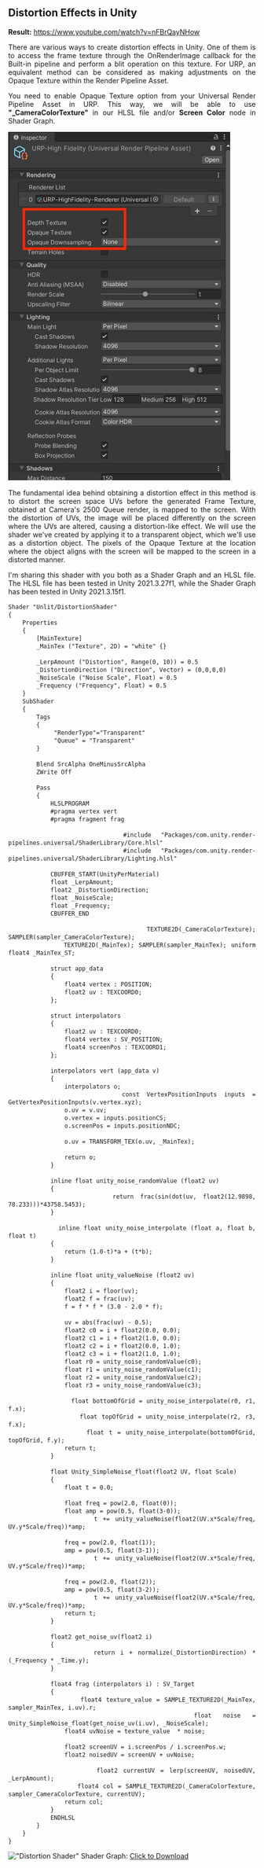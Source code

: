 ## Distortion Effects in Unity

<div style="text-align: justify;">

**Result:** https://www.youtube.com/watch?v=nFBrQayNHow



There are various ways to create distortion effects in Unity. One of them is to access the frame texture through the OnRenderImage callback for the Built-in pipeline and perform a blit operation on this texture. For URP, an equivalent method can be considered as making adjustments on the Opaque Texture within the Render Pipeline Asset. 

You need to enable Opaque Texture option from your Universal Render Pipeline Asset in URP. This way, we will be able to use **"_CameraColorTexture"** in our HLSL file and/or **Screen Color** node in Shader Graph.

!["Distortion Shader"](RenderPipelineAsset.jpg)

The fundamental idea behind obtaining a distortion effect in this method is to distort the screen space UVs before the generated Frame Texture, obtained at Camera's 2500 Queue render, is mapped to the screen. With the distortion of UVs, the image will be placed differently on the screen where the UVs are altered, causing a distortion-like effect. We will use the shader we've created by applying it to a transparent object, which we'll use as a distortion object. The pixels of the Opaque Texture at the location where the object aligns with the screen will be mapped to the screen in a distorted manner.

I'm sharing this shader with you both as a Shader Graph and an HLSL file. The HLSL file has been tested in Unity 2021.3.27f1, while the Shader Graph has been tested in Unity 2021.3.15f1.

~~~HLSL
Shader "Unlit/DistortionShader"
{
	Properties
	{
		[MainTexture]
        _MainTex ("Texture", 2D) = "white" {}
		
        _LerpAmount ("Distortion", Range(0, 10)) = 0.5
		_DistortionDirection ("Direction", Vector) = (0,0,0,0)
		_NoiseScale ("Noise Scale", Float) = 0.5
		_Frequency ("Frequency", Float) = 0.5
	}
	SubShader
	{
		Tags 
		{
			 "RenderType"="Transparent"
			 "Queue" = "Transparent"
		}
		
		Blend SrcAlpha OneMinusSrcAlpha
		ZWrite Off

		Pass
		{
			HLSLPROGRAM
			#pragma vertex vert
			#pragma fragment frag

			#include "Packages/com.unity.render-pipelines.universal/ShaderLibrary/Core.hlsl"
            #include "Packages/com.unity.render-pipelines.universal/ShaderLibrary/Lighting.hlsl"
			
			CBUFFER_START(UnityPerMaterial)
			float _LerpAmount;
			float2 _DistortionDirection;
			float _NoiseScale;
			float _Frequency;
			CBUFFER_END

			TEXTURE2D(_CameraColorTexture); SAMPLER(sampler_CameraColorTexture);
			TEXTURE2D(_MainTex); SAMPLER(sampler_MainTex); uniform float4 _MainTex_ST;

			struct app_data
			{
				float4 vertex : POSITION;
				float2 uv : TEXCOORD0;
			};

			struct interpolators
			{
				float2 uv : TEXCOORD0;
				float4 vertex : SV_POSITION;
				float4 screenPos : TEXCOORD1;
			};
			
			interpolators vert (app_data v)
			{			
				interpolators o;				
				const VertexPositionInputs inputs = GetVertexPositionInputs(v.vertex.xyz);
				o.uv = v.uv;
				o.vertex = inputs.positionCS;
				o.screenPos = inputs.positionNDC;
				
				o.uv = TRANSFORM_TEX(o.uv, _MainTex);
				
				return o;
			}

			inline float unity_noise_randomValue (float2 uv)
			{
			    return frac(sin(dot(uv, float2(12.9898, 78.233)))*43758.5453);
			}

			inline float unity_noise_interpolate (float a, float b, float t)
			{
			    return (1.0-t)*a + (t*b);
			}

			inline float unity_valueNoise (float2 uv)
			{
			    float2 i = floor(uv);
			    float2 f = frac(uv);
			    f = f * f * (3.0 - 2.0 * f);

			    uv = abs(frac(uv) - 0.5);
			    float2 c0 = i + float2(0.0, 0.0);
			    float2 c1 = i + float2(1.0, 0.0);
			    float2 c2 = i + float2(0.0, 1.0);
			    float2 c3 = i + float2(1.0, 1.0);
			    float r0 = unity_noise_randomValue(c0);
			    float r1 = unity_noise_randomValue(c1);
			    float r2 = unity_noise_randomValue(c2);
			    float r3 = unity_noise_randomValue(c3);

			    float bottomOfGrid = unity_noise_interpolate(r0, r1, f.x);
			    float topOfGrid = unity_noise_interpolate(r2, r3, f.x);
			    float t = unity_noise_interpolate(bottomOfGrid, topOfGrid, f.y);
			    return t;
			}

			float Unity_SimpleNoise_float(float2 UV, float Scale)
			{
			    float t = 0.0;

			    float freq = pow(2.0, float(0));
			    float amp = pow(0.5, float(3-0));
			    t += unity_valueNoise(float2(UV.x*Scale/freq, UV.y*Scale/freq))*amp;

			    freq = pow(2.0, float(1));
			    amp = pow(0.5, float(3-1));
			    t += unity_valueNoise(float2(UV.x*Scale/freq, UV.y*Scale/freq))*amp;

			    freq = pow(2.0, float(2));
			    amp = pow(0.5, float(3-2));
			    t += unity_valueNoise(float2(UV.x*Scale/freq, UV.y*Scale/freq))*amp;
				return t;
			}

			float2 get_noise_uv(float2 i)
			{
				return i + normalize(_DistortionDirection) * (_Frequency * _Time.y);
			}
			
			float4 frag (interpolators i) : SV_Target
			{
				float4 texture_value = SAMPLE_TEXTURE2D(_MainTex, sampler_MainTex, i.uv).r;
				float noise = Unity_SimpleNoise_float(get_noise_uv(i.uv), _NoiseScale);
				float4 uvNoise = texture_value  * noise;

				float2 screenUV = i.screenPos / i.screenPos.w;
				float2 noisedUV = screenUV + uvNoise;
				
				float2 currentUV = lerp(screenUV, noisedUV, _LerpAmount);
				float4 col = SAMPLE_TEXTURE2D(_CameraColorTexture, sampler_CameraColorTexture, currentUV);
				return col;
			}
			ENDHLSL
		}
	}
}
~~~~

!["Distortion Shader"](ShaderGraph.jpg)
Shader Graph: <a href="DistortionShaderGraph.unitypackage" download>Click to Download</a>

</div>